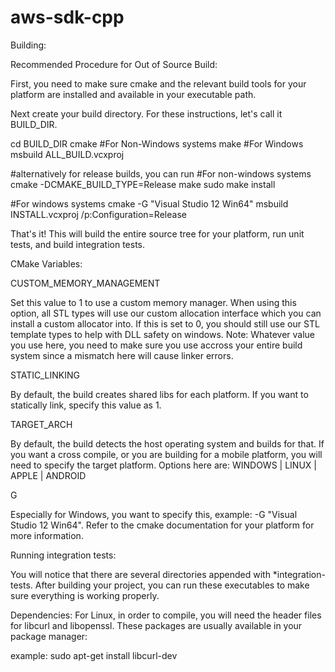 # aws-sdk-cpp

Building:

Recommended Procedure for Out of Source Build:

First, you need to make sure cmake and the relevant build tools for your platform are installed
and available in your executable path.

Next create your build directory. For these instructions, let's call it BUILD_DIR.

cd BUILD_DIR
cmake <path-to-root-of-this-source-code>
#For Non-Windows systems
make
#For Windows
msbuild ALL_BUILD.vcxproj

#alternatively for release builds, you can run
#For non-windows systems
cmake -DCMAKE_BUILD_TYPE=Release  <path-to-root-of-this-source-code>
make
sudo make install

#For windows systems
cmake <path-to-root-of-this-source-code> -G "Visual Studio 12 Win64"
msbuild INSTALL.vcxproj /p:Configuration=Release

That's it! This will build the entire source tree for your platform, run unit tests, and build integration tests.

CMake Variables:

CUSTOM_MEMORY_MANAGEMENT  

Set this value to 1 to use a custom memory manager. When using this option, all STL types will use our custom allocation interface which you can install a custom allocator into.
If this is set to 0, you should still use our STL template types to help with DLL safety on windows. Note: Whatever value you use here, you need to make sure you use accross your entire build system since a mismatch here will cause linker errors.

STATIC_LINKING 

By default, the build creates shared libs for each platform. If you want to statically link, specify this value as 1.

TARGET_ARCH

By default, the build detects the host operating system and builds for that. If you want a cross compile, or you are building for a mobile platform, you will need to specify the target platform.
Options here are: WINDOWS | LINUX | APPLE | ANDROID

G

Especially for Windows, you want to specify this, example: -G "Visual Studio 12 Win64". Refer to the cmake documentation for your platform for more information.



Running integration tests:

You will notice that there are several directories appended with *integration-tests. After building your project, you can run these executables to make sure everything is working properly.

Dependencies:
For Linux, in order to compile, you will need the header files for libcurl and libopenssl. These packages are usually available in your package manager:

example:
   sudo apt-get install libcurl-dev
   
  






